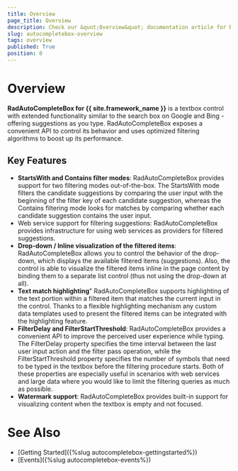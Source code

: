 ```yaml
---
title: Overview
page_title: Overview
description: Check our &quot;Overview&quot; documentation article for RadAutoCompleteBox for UWP control.
slug: autocompletebox-overview
tags: overview
published: True
position: 0
---
```


# Overview

**RadAutoCompleteBox for {{ site.framework_name }}** is a textbox control with extended functionality similar to the search box on Google and Bing - offering suggestions as you type. RadAutoCompleteBox exposes a convenient API to control its behavior and uses optimized filtering algorithms to boost up its performance.      

## Key Features

* **StartsWith and Contains filter modes**: RadAutoCompleteBox provides support for two filtering modes out-of-the-box. The StartsWith mode filters the candidate suggestions by comparing the user input with the beginning of the filter key of each candidate suggestion, whereas the Contains filtering mode looks for matches by comparing whether each candidate suggestion contains the user input.
* Web service support for filtering suggestions: RadAutoCompleteBox provides infrastructure for using web services as providers for filtered suggestions.
* **Drop-down / Inline visualization of the filtered items**: RadAutoCompleteBox allows you to control the behavior of the drop-down, which displays the available filtered items (suggestions). Also, the control is able to visualize the filtered items inline in the page content by binding them to a separate list control (thus not using the drop-down at all).
* **Text match highlighting**" RadAutoCompleteBox supports highlighting of the text portion within a filtered item that matches the current input in the control. Thanks to a flexible highlighting mechanism any custom data templates used to present the filtered items can be integrated with the highlighting feature.
* **FilterDelay and FilterStartThreshold**: RadAutoCompleteBox provides a convenient API to improve the perceived user experience while typing. The FilterDelay property specifies the time interval between the last user input action and the filter pass operation, while the FilterStartThreshold property specifies the number of symbols that need to be typed in the textbox before the filtering procedure starts. Both of these properties are especially useful in scenarios with web services and large data where you would like to limit the filtering queries as much as possible.
* **Watermark support**: RadAutoCompleteBox provides built-in support for visualizing content when the textbox is empty and not focused.

# See Also

 * [Getting Started]({%slug autocompletebox-gettingstarted%})
 * [Events]({%slug autocompletebox-events%})
